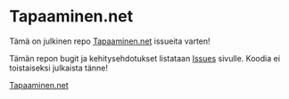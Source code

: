 Tapaaminen.net
=======================

Tämä on julkinen repo [Tapaaminen.net](http://tapaaminen.net) issueita varten!

Tämän repon bugit ja kehitysehdotukset listataan [Issues](https://github.com/MarkoKaartinen/Tapaaminen.net-julkinen/issues) sivulle.
Koodia ei toistaiseksi julkaista tänne!

[Tapaaminen.net](http://tapaaminen.net)

